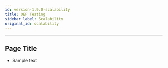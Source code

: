 ```yaml
---
id: version-1.9.0-scalability
title: OEP Testing
sidebar_label: Scalability
original_id: scalability
---
```

------

## Page Title

- Sample text
